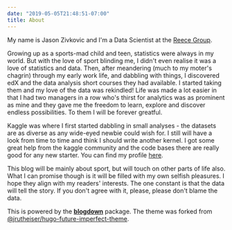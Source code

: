```yaml
---
date: "2019-05-05T21:48:51-07:00"
title: About
---
```


My name is Jason Zivkovic and I'm a Data Scientist at the [Reece Group](https://www.reecegroup.com.au/).

Growing up as a sports-mad child and teen, statistics were always in my world. But with the love of sport blinding me, I didn't even realise it was a love of statistics and data. Then, after meandering (much to my moter's chagrin) through my early work life, and dabbling with things, I discovered edX and the data analysis short courses they had available. I started taking them and my love of the data was rekindled! Life was made a lot easier in that I had two managers in a row who's thirst for analytics was as prominent as mine and they gave me the freedom to learn, explore and discover endless possibilities. To them I will be forever greatful.

Kaggle was where I first started dabbling in small analyses - the datasets are as diverse as any wide-eyed newbie could wish for. I still will have a look from time to time and think I should write another kernel. I got some great help from the kaggle community and the code bases there are really good for any new starter. You can find my profile [here](https://www.kaggle.com/jaseziv83).

This blog will be mainly about sport, but will touch on other parts of life also. What I can promise though is it will be filled with my own selfish pleasures. I hope they align with my readers' interests. The one constant is that the data will tell the story. If you don't agree with it, please, please don't blame the data.



This is powered by the [**blogdown**](https://github.com/rstudio/blogdown) package. The theme was forked from [@jrutheiser/hugo-future-imperfect-theme](https://themes.gohugo.io/future-imperfect/).
